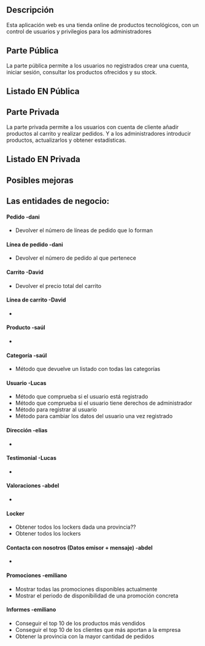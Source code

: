 
## Descripción  
Esta aplicación web es una tienda online de productos tecnológicos, con un control de usuarios y privilegios para los administradores

## Parte Pública  
La parte pública permite a los usuarios no registrados crear una cuenta, iniciar sesión, consultar los productos ofrecidos y su stock.  
## Listado EN Pública  

## Parte Privada  
La parte privada permite a los usuarios con cuenta de cliente añadir productos al carrito y realizar pedidos. Y a los administradores introducir productos, actualizarlos y obtener estadísticas.  
## Listado EN Privada  

## Posibles mejoras

## Las entidades de negocio:
#### Pedido  -dani
-  Devolver el número de líneas de pedido que lo forman
#### Línea de pedido  -dani
-  Devolver el número de pedido al que pertenece
#### Carrito -David
-  Devolver el precio total del carrito
#### Línea de carrito -David
-  
#### Producto -saúl  
-  
#### Categoría -saúl  
-  Método que devuelve un listado con todas las categorías
#### Usuario  -Lucas
-  Método que comprueba si el usuario está registrado
-  Método que comprueba si el usuario tiene derechos de administrador
-  Método para registrar al usuario
-  Método para cambiar los datos del usuario una vez registrado
#### Dirección -elias  
-  
#### Testimonial  -Lucas
-  
#### Valoraciones  -abdel
-  
#### Locker 
-  Obtener todos los lockers dada una provincia??
-  Obtener todos los lockers
#### Contacta con nosotros (Datos emisor + mensaje)  -abdel
-  
#### Promociones  -emiliano
-  Mostrar todas las promociones disponibles actualmente
-  Mostrar el periodo de disponibilidad de una promoción concreta
#### Informes  -emiliano
-  Conseguir el top 10 de los productos más vendidos
-  Conseguir el top 10 de los clientes que más aportan a la empresa
-  Obtener la provincia con la mayor cantidad de pedidos

